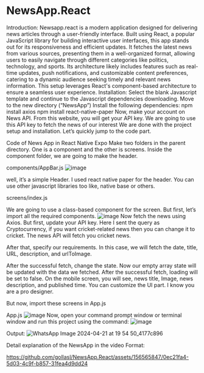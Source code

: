 # NewsApp.React
Introduction:
Newsapp.react is a modern application designed for delivering news articles through a user-friendly interface. Built using React, a popular JavaScript library for building interactive user interfaces, this app stands out for its responsiveness and efficient updates. It fetches the latest news from various sources, presenting them in a well-organized format, allowing users to easily navigate through different categories like politics, technology, and sports. Its architecture likely includes features such as real-time updates, push notifications, and customizable content preferences, catering to a dynamic audience seeking timely and relevant news information. This setup leverages React's component-based architecture to ensure a seamless user experience.
Installation:
Select the blank Javascript template and continue to the Javascript dependencies downloading.
Move to the new directory (“NewsApp”)
Install the following dependencies:
npm install axios
npm install react-native-paper
Now, make your account on News API. From this website, you will get your API key. We are going to use this API key to fetch the news of our interest
We are done with the project setup and installation. Let’s quickly jump to the code part.

Code of News App in React Native Expo
Make two folders in the parent directory. One is a component and the other is screens. Inside the component folder, we are going to make the header.

components/AppBar.js
![image](https://github.com/gollasl/NewsApp.React/assets/156565847/b55fb6d9-d6d7-4006-b241-73d0cf115a24)

well, it’s a simple Header. I used react native paper for the header. You can use other javascript libraries too like, native base or others.

screens/index.js

We are going to use a class-based component for the screen. But first, let’s import all the required components.
![image](https://github.com/gollasl/NewsApp.React/assets/156565847/899fb972-179d-4a81-971d-0d02d22866dc)
Now fetch the news using Axios. But first, update your API key. Here I sent the query as Cryptocurrency, if you want cricket-related news then you can change it to cricket. The news API will fetch you cricket news.

After that, specify our requirements. In this case, we will fetch the date, title, URL, description, and urlToImage.

After the successful fetch, change the state. Now our empty array state will be updated with the data we fetched. After the successful fetch, loading will be set to false.
On the mobile screen, you will see, news title, Image, news description, and published time. You can customize the UI part. I know you are a pro designer.

But now, import these screens in App.js

App.js
![image](https://github.com/gollasl/NewsApp.React/assets/156565847/bdb5a3a7-35fa-46ad-b465-ba6f2bd028ff)
Now, open your command prompt window or terminal window and run this project using the command:
![image](https://github.com/gollasl/NewsApp.React/assets/156565847/aec4531d-adf4-4ed0-93fb-8040b3540974)

Output:
![WhatsApp Image 2024-04-21 at 19 54 50_4177c896](https://github.com/gollasl/NewsApp.React/assets/156565847/3d0c71f4-aa71-4785-81b3-21929afbec1d)

Detail explanation of the NewsApp in the video Format:

https://github.com/gollasl/NewsApp.React/assets/156565847/0ec21fa4-5d03-4c9f-b857-31fea4d9dd24



